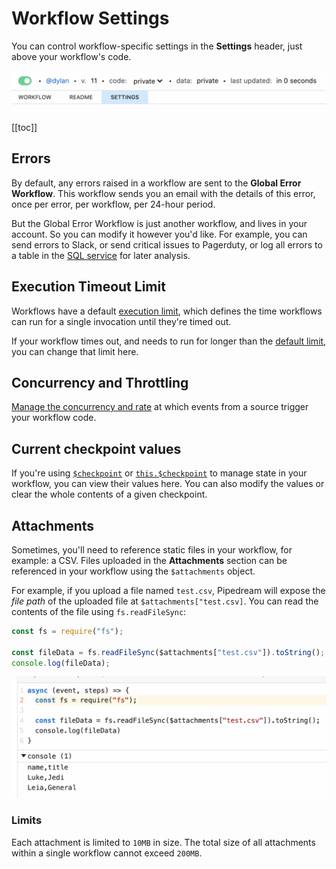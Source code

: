 # Workflow Settings

You can control workflow-specific settings in the **Settings** header, just above your workflow's code.

<div>
<img alt="Workflow settings" src="./images/workflow-settings.png">
</div>

[[toc]]

## Errors

By default, any errors raised in a workflow are sent to the **Global Error Workflow**. This workflow sends you an email with the details of this error, once per error, per workflow, per 24-hour period.

But the Global Error Workflow is just another workflow, and lives in your account. So you can modify it however you'd like. For example, you can send errors to Slack, or send critical issues to Pagerduty, or log all errors to a table in the [SQL service](/destinations/sql/) for later analysis.

## Execution Timeout Limit

Workflows have a default [execution limit](/limits/#time-per-execution), which defines the time workflows can run for a single invocation until they're timed out.

If your workflow times out, and needs to run for longer than the [default limit](/limits/#time-per-execution), you can change that limit here.

## Concurrency and Throttling

[Manage the concurrency and rate](/workflows/events/concurrency-and-throttling/) at which events from a source trigger your workflow code.

## Current checkpoint values

If you're using [`$checkpoint`](/workflows/steps/code/#workflow-level-state-checkpoint) or [`this.$checkpoint`](/workflows/steps/code/#step-level-state-this-checkpoint) to manage state in your workflow, you can view their values here. You can also modify the values or clear the whole contents of a given checkpoint.

## Attachments

Sometimes, you'll need to reference static files in your workflow, for example: a CSV. Files uploaded in the **Attachments** section can be referenced in your workflow using the `$attachments` object.

For example, if you upload a file named `test.csv`, Pipedream will expose the _file path_ of the uploaded file at `$attachments["test.csv]`. You can read the contents of the file using `fs.readFileSync`:

```javascript
const fs = require("fs");

const fileData = fs.readFileSync($attachments["test.csv"]).toString();
console.log(fileData);
```

<div>
<img alt="File attachment data" src="./images/attachment-file-data.png">
</div>

### Limits

Each attachment is limited to `10MB` in size. The total size of all attachments within a single workflow cannot exceed `200MB`.
